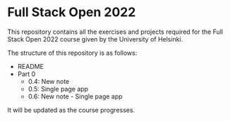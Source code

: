 # Full Stack Open 2022
This repository contains all the exercises and projects required for the Full Stack Open 2022 course given by the University of Helsinki.

The structure of this repository is as follows:
- README
- Part 0
  - 0.4: New note
  - 0.5: Single page app
  - 0.6: New note - Single page app

It will be updated as the course progresses.